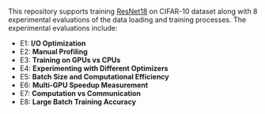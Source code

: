
This repository supports training [ResNet18]([url](https://arxiv.org/abs/1512.03385)) on CIFAR-10 dataset along with 8 experimental evaluations of the data loading and training processes. The experimental evaluations include:
- E1: **I/O Optimization**
- E2: **Manual Profiling**
- E3: **Training on GPUs vs CPUs**
- E4: **Experimenting with Different Optimizers**
- E5: **Batch Size and Computational Efficiency**
- E6: **Multi-GPU Speedup Measurement**
- E7: **Computation vs Communication**
- E8: **Large Batch Training Accuracy**
